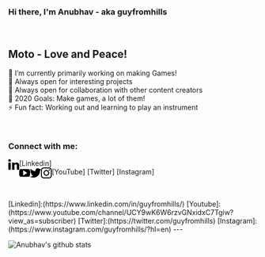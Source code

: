 ### Hi there, I'm Anubhav - aka guyfromhills 
<br/>

## Moto - Love and Peace! <br/>
🔭 I’m currently primarily working on making Games!<br/>
🌱 Always open for interesting projects <br/>
👯 Always open for collaboration with other content creators <br/>
🥅 2020 Goals: Make games, a lot of them! <br/>
⚡ Fun fact: Working out and learning to play an instrument <br/>
 
 <br/>
 
### Connect with me:
<img align="left" width="22px" alt="guyfromhills | Linkedin" src="images/linkedin-letters.svg">[Linkedin]    
<img align="left" width="22px" alt="guyfromhills | YouTube" src="images/youtube-logo.svg">[YouTube]
<img align="left" width="22px" alt="guyfromhills | Twitter" src="images/twitter-black-shape.svg">[Twitter]
<img align="left" width="22px" alt="guyfromhills | Instagram" src="images/instagram-logo.svg">[Instagram]


<br/>
<br/>
[Linkedin]:(https://www.linkedin.com/in/guyfromhills/)
[Youtube]:(https://www.youtube.com/channel/UCY9wK6W6rzvGNxidxC7Tgiw?view_as=subscriber)
[Twitter]:(https://twitter.com/guyfromhills) 
[Instagram]:(https://www.instagram.com/guyfromhills/?hl=en)  
---

![Anubhav's github stats](https://github-readme-stats.vercel.app/api?username=guyfromhills&show_icons=true&theme=dracula)
